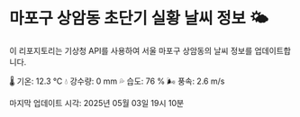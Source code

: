 
# 마포구 상암동 초단기 실황 날씨 정보 🌤️

이 리포지토리는 기상청 API를 사용하여 서울 마포구 상암동의 날씨 정보를 업데이트합니다. 

🌡️ 기온: 12.3 ℃
💧 강수량: 0 mm
💦 습도: 76 %
🌬️ 풍속: 2.6 m/s

마지막 업데이트 시각: 2025년 05월 03일 19시 10분    
